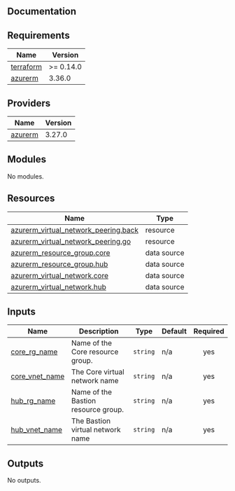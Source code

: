 ## Documentation

<!-- BEGINNING OF PRE-COMMIT-TERRAFORM DOCS HOOK -->
## Requirements

| Name | Version |
|------|---------|
| <a name="requirement_terraform"></a> [terraform](#requirement\_terraform) | >= 0.14.0 |
| <a name="requirement_azurerm"></a> [azurerm](#requirement\_azurerm) | 3.36.0 |

## Providers

| Name | Version |
|------|---------|
| <a name="provider_azurerm"></a> [azurerm](#provider\_azurerm) | 3.27.0 |

## Modules

No modules.

## Resources

| Name | Type |
|------|------|
| [azurerm_virtual_network_peering.back](https://registry.terraform.io/providers/hashicorp/azurerm/3.36.0/docs/resources/virtual_network_peering) | resource |
| [azurerm_virtual_network_peering.go](https://registry.terraform.io/providers/hashicorp/azurerm/3.36.0/docs/resources/virtual_network_peering) | resource |
| [azurerm_resource_group.core](https://registry.terraform.io/providers/hashicorp/azurerm/3.36.0/docs/data-sources/resource_group) | data source |
| [azurerm_resource_group.hub](https://registry.terraform.io/providers/hashicorp/azurerm/3.36.0/docs/data-sources/resource_group) | data source |
| [azurerm_virtual_network.core](https://registry.terraform.io/providers/hashicorp/azurerm/3.36.0/docs/data-sources/virtual_network) | data source |
| [azurerm_virtual_network.hub](https://registry.terraform.io/providers/hashicorp/azurerm/3.36.0/docs/data-sources/virtual_network) | data source |

## Inputs

| Name | Description | Type | Default | Required |
|------|-------------|------|---------|:--------:|
| <a name="input_core_rg_name"></a> [core\_rg\_name](#input\_core\_rg\_name) | Name of the Core resource group. | `string` | n/a | yes |
| <a name="input_core_vnet_name"></a> [core\_vnet\_name](#input\_core\_vnet\_name) | The Core virtual network name | `string` | n/a | yes |
| <a name="input_hub_rg_name"></a> [hub\_rg\_name](#input\_hub\_rg\_name) | Name of the Bastion resource group. | `string` | n/a | yes |
| <a name="input_hub_vnet_name"></a> [hub\_vnet\_name](#input\_hub\_vnet\_name) | The Bastion virtual network name | `string` | n/a | yes |

## Outputs

No outputs.
<!-- END OF PRE-COMMIT-TERRAFORM DOCS HOOK -->
